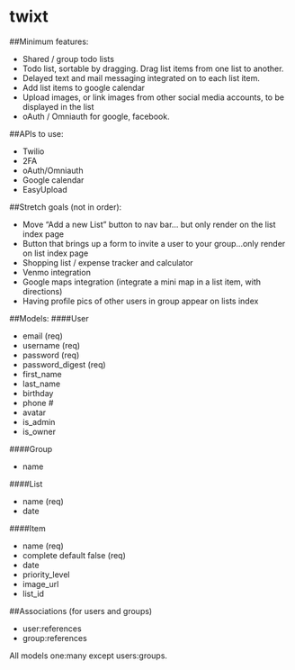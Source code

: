 # twixt

##Minimum features:
- Shared / group todo lists
- Todo list, sortable by dragging. Drag list items from one list to  another.
- Delayed text and mail messaging integrated on to each list item. 
- Add list items to google calendar
- Upload images, or link images from other social media accounts, to be displayed in the list
- oAuth / Omniauth for google, facebook.

##APIs to use:
- Twilio
- 2FA
- oAuth/Omniauth
- Google calendar
- EasyUpload

##Stretch goals (not in order):
- Move  “Add a new List” button to nav bar… but only render on the list index page
- Button that brings up a form to invite a user to your group...only render on list index page
- Shopping list / expense tracker and calculator
- Venmo integration
- Google maps integration (integrate a mini map in a list item, with directions)
- Having profile pics of other users in group appear on lists index

##Models:
####User
* email (req)
* username (req)
* password (req)
* password_digest (req)
* first_name 
* last_name
* birthday
* phone #
* avatar
* is_admin
* is_owner

####Group
* name

####List
* name (req)
* date

####Item
* name (req)
* complete default false (req)
* date
* priority_level 
* image_url
* list_id

##Associations (for users and groups)
* user:references
* group:references

All models one:many except users:groups.
